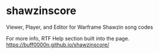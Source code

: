 # shawzinscore
Viewer, Player, and Editor for Warframe Shawzin song codes

For more info, RTF Help section built into the page.
https://buff0000n.github.io/shawzinscore/